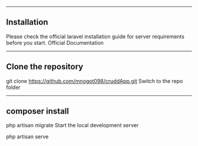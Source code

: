 ------------
Installation
------------
Please check the official laravel installation guide for server requirements before you start. Official Documentation

--------------------
Clone the repository
--------------------

git clone https://github.com/mnogot098/cruddApp.git
Switch to the repo folder


----------------
composer install
----------------

php artisan migrate
Start the local development server

php artisan serve